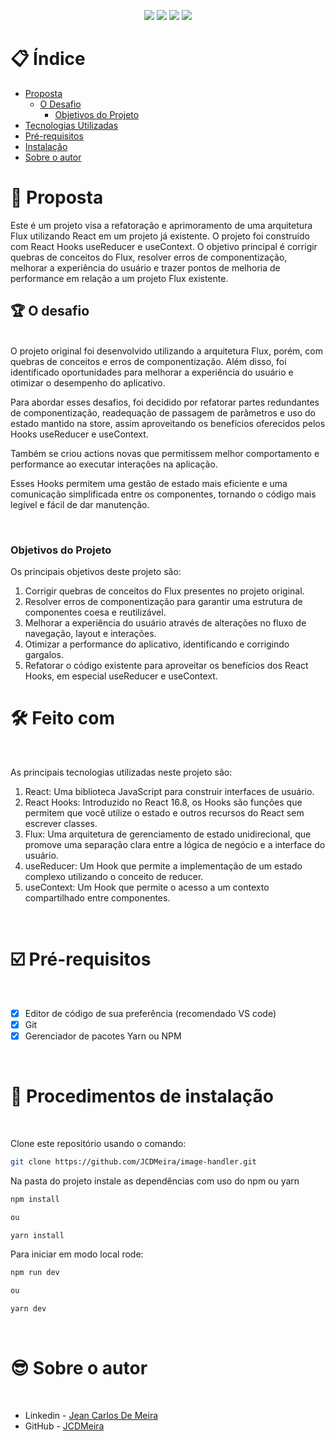 <p align="center">
  <image
  src="https://img.shields.io/github/languages/count/JCDMeira/image-handler"
  />
  <image
  src="https://img.shields.io/github/languages/top/JCDMeira/image-handler"
  />
  <image
  src="https://img.shields.io/github/last-commit/JCDMeira/image-handler"
  />
  <image
  src="https://img.shields.io/github/watchers/JCDMeira/image-handler?style=social"
  />
</p>

# 📋 Índice

- [Proposta](#id01)
  - [O Desafio](#id01.1)
    - [Objetivos do Projeto ](#id01.1.1)
- [Tecnologias Utilizadas](#id02)
- [Pré-requisitos](#id03)
- [Instalação](#id04)
- [Sobre o autor](#id05)

# 🚀 Proposta <a name="id01"></a>

Este é um projeto visa a refatoração e aprimoramento de uma arquitetura Flux utilizando React em um projeto já existente.
O projeto foi construído com React Hooks useReducer e useContext.
O objetivo principal é corrigir quebras de conceitos do Flux, resolver erros de componentização, melhorar a experiência do usuário e trazer pontos de melhoria de performance em relação a um projeto Flux existente.

## :trophy: O desafio <a name="id01.1"></a>

<br />
O projeto original foi desenvolvido utilizando a arquitetura Flux, porém, com quebras de conceitos e erros de componentização. Além disso, foi identificado oportunidades para melhorar a experiência do usuário e otimizar o desempenho do aplicativo.

Para abordar esses desafios, foi decidido por refatorar partes redundantes de componentização, readequação de passagem de parâmetros e uso do estado mantido na store, assim aproveitando os benefícios oferecidos pelos Hooks useReducer e useContext.

Também se criou actions novas que permitissem melhor comportamento e performance ao executar interações na aplicação.

Esses Hooks permitem uma gestão de estado mais eficiente e uma comunicação simplificada entre os componentes, tornando o código mais legível e fácil de dar manutenção.

<br />

### Objetivos do Projeto <a name="id01.1.1"></a>

Os principais objetivos deste projeto são:

1. Corrigir quebras de conceitos do Flux presentes no projeto original.
2. Resolver erros de componentização para garantir uma estrutura de componentes coesa e reutilizável.
3. Melhorar a experiência do usuário através de alterações no fluxo de navegação, layout e interações.
4. Otimizar a performance do aplicativo, identificando e corrigindo gargalos.
5. Refatorar o código existente para aproveitar os benefícios dos React Hooks, em especial useReducer e useContext.

# 🛠 Feito com <a name="id02"></a>

<br />

As principais tecnologias utilizadas neste projeto são:

1. React: Uma biblioteca JavaScript para construir interfaces de usuário.
2. React Hooks: Introduzido no React 16.8, os Hooks são funções que permitem que você utilize o estado e outros recursos do React sem escrever classes.
3. Flux: Uma arquitetura de gerenciamento de estado unidirecional, que promove uma separação clara entre a lógica de negócio e a interface do usuário.
4. useReducer: Um Hook que permite a implementação de um estado complexo utilizando o conceito de reducer.
5. useContext: Um Hook que permite o acesso a um contexto compartilhado entre componentes.

<br />

# ☑️ Pré-requisitos <a name="id03"></a>

<br />

- [x] Editor de código de sua preferência (recomendado VS code)
- [x] Git
- [x] Gerenciador de pacotes Yarn ou NPM

<br />

# 📝 Procedimentos de instalação <a name="id04"></a>

<br />

Clone este repositório usando o comando:

```bash
git clone https://github.com/JCDMeira/image-handler.git
```

Na pasta do projeto instale as dependências com uso do npm ou yarn

```bash
npm install

ou

yarn install
```

Para iniciar em modo local rode:

```bash
npm run dev

ou

yarn dev
```

<br />

# :sunglasses: Sobre o autor <a name="id05"></a>

<br />

- Linkedin - [Jean Carlos De Meira](https://www.linkedin.com/in/jeanmeira/)
- GitHub - [JCDMeira](https://github.com/JCDMeira)
